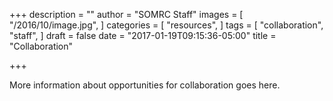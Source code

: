 +++
description = ""
author = "SOMRC Staff"
images = [
  "/2016/10/image.jpg",
]
categories = [
  "resources",
]
tags = [
  "collaboration",
  "staff",
]
draft = false
date = "2017-01-19T09:15:36-05:00"
title = "Collaboration"

+++

More information about opportunities for collaboration goes here.
